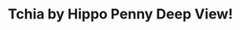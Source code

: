 ---
title: Tchia by Hippo Penny Deep View!
layout: scoredetail
permalink: /meta-score/tchia
header:
  teaser: /assets/images/tchia.jpg
  video:
    id: _d-5T_cAT7Y
    provider: youtube
---